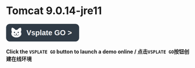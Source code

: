 # Tomcat 9.0.14-jre11

<a href="https://www.vsplate.com/?docker-compose=https://github.com/vsplate/dcenvs/tomcat/9.0.14-jre11"><img alt="VSPLATE GO" src="https://raw.githubusercontent.com/vsplate/images/master/vsgo_btn.png" width="200px"></a>

**Click the `VSPLATE GO` button to launch a demo online / 点击`VSPLATE GO`按钮创建在线环境**